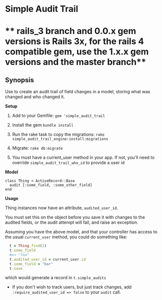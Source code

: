 # Simple Audit Trail
# ** rails_3 branch and 0.0.x gem versions is Rails 3x, for the rails 4 compatible gem, use the 1.x.x gem versions and the master branch**
## Synopsis

Use to create an audit trail of field changes in a model, storing what was
changed and who changed it.

**Setup**

1. Add to your Gemfile: ``` gem 'simple_audit_trail ```
1. Install the gem ``` bundle install ```
1. Run the rake task to copy the migrations: ``` rake simple_audit_trail_engine:install:migrations ```
1. Migrate: ``` rake db:migrate ```


1. You must have a current_user method in your app. If not, you'll need to override
``` simple_audit_trail_who_id ``` to provide a user id

**Model**

```
class Thing < ActiveRecord::Base
  audit [:some_field, :some_other_field]
end
```


**Usage**

Thing instances now have an attribute, ` audited_user_id `.

You must set this on the object before you save it with changes to the audited
fields, or the audit attempt will fail, and raise an exception.

Assuming you have the above model, and that your controller has access to the
usual `current_user` method, you could do something like:

```ruby
  t = Thing.find(1)
  t.some_field
  #=> "foo"
  t.audited_user_id = current_user.id
  t.some_field = "bar"
  t.save
```

which would generate a record in ` t.simple_audits `

* If you don't wish to track users, but just track changes,
add ` :require_audited_user_id => false ` to your `audit` call.

